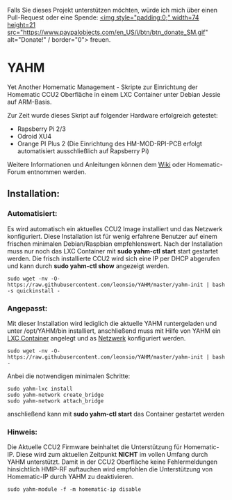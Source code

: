 
Falls Sie dieses Projekt unterstützen möchten, würde ich mich über einen Pull-Request oder eine Spende: <a href="https://www.paypal.com/cgi-bin/webscr?cmd=_s-xclick&hosted_button_id=9WRZHSCVYL6XL"><img style="padding:0;" width=74 height=21  src="https://www.paypalobjects.com/en_US/i/btn/btn_donate_SM.gif" alt="Donate!" / border="0"></a> freuen.

# YAHM
Yet Another Homematic Management - Skripte zur Einrichtung der Homematic CCU2 Oberfläche in einem LXC Container unter Debian Jessie auf ARM-Basis.

Zur Zeit wurde dieses Skript auf folgender Hardware erfolgreich getestet:
* Rapsberry Pi 2/3
* Odroid XU4
* Orange PI Plus 2
(Die Einrichtung des HM-MOD-RPI-PCB erfolgt automatisiert ausschließlich auf Rapsberry Pi)

Weitere Informationen und Anleitungen können dem [Wiki](https://github.com/leonsio/YAHM/wiki) oder Homematic-Forum entnommen werden. 

## Installation:

### Automatisiert: 
Es wird automatisch ein aktuelles CCU2 Image installiert und das Netzwerk konfiguriert. Diese Installation ist für wenig erfahrene Benutzer auf einem frischen minimalen Debian/Raspbian empfehlenswert. Nach der Installation muss nur noch das LXC Container mit **sudo yahm-ctl start** start gestartet werden. Die frisch installierte CCU2 wird sich eine IP per DHCP abgerufen und kann durch **sudo yahm-ctl show** angezeigt werden.

```
sudo wget -nv -O- https://raw.githubusercontent.com/leonsio/YAHM/master/yahm-init | bash -s quickinstall -
```

### Angepasst:

Mit dieser Installation wird lediglich die aktuelle YAHM runtergeladen und unter /opt/YAHM/bin installiert, anschließend muss mit Hilfe von YAHM ein [LXC Container](https://github.com/leonsio/YAHM/wiki/YAHM-LXC) angelegt und as [Netzwerk](https://github.com/leonsio/YAHM/wiki/YAHM-Netzwerk) konfiguriert werden.

```
sudo wget -nv -O- https://raw.githubusercontent.com/leonsio/YAHM/master/yahm-init | bash -
```

Anbei die notwendigen minimalen Schritte:

```
sudo yahm-lxc install
sudo yahm-network create_bridge
sudo yahm-network attach_bridge
```

anschließend kann mit **sudo yahm-ctl start** das Container gestartet werden

### Hinweis:
Die Aktuelle CCU2 Firmware beinhaltet die Unterstützung für Homematic-IP. Diese wird zum aktuellen Zeitpunkt **NICHT** im vollen Umfang durch YAHM unterstützt. Damit in der CCU2 Oberfläche keine Fehlermeldungen hinsichtlich HMIP-RF auftauchen wird empfohlen die Unterstützung von Homematic-IP durch YAHM zu deaktivieren.

```
sudo yahm-module -f -m homematic-ip disable
```
